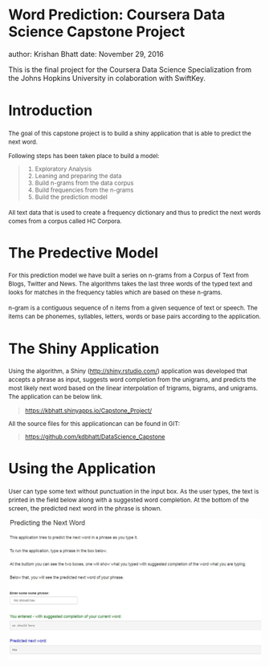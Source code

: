 Word Prediction: Coursera Data Science Capstone Project
========================================================
author: Krishan Bhatt
date: November 29, 2016

This is the final project for the Coursera Data Science Specialization from the Johns Hopkins University in colaboration with SwiftKey.


Introduction
========================================================

<small>The goal of this capstone project is to build a shiny application that is able to predict the next word.

Following steps has been taken place to build a model:

> 1. Exploratory Analysis
> 2. Leaning and preparing the data
> 3. Build n-grams from the data corpus
> 4. Build frequencies from the n-grams
> 5. Build the prediction model

All text data that is used to create a frequency dictionary and thus to predict the next words comes from a corpus called HC Corpora.</small>

The Predective Model
========================================================

<small>For this prediction model we have built a series on n-grams from a Corpus of Text from Blogs, Twitter and News. The algorithms takes the last three words of the typed text and looks for matches in the frequency tables which are based on these n-grams.

n-gram is a contiguous sequence of n items from a given sequence of text or speech. The items can be phonemes, syllables, letters, words or base pairs according to the application.</small>


The Shiny Application
========================================================


<small>Using the algorithm, a Shiny (http://shiny.rstudio.com/) application was developed that accepts a 
phrase as input, suggests word completion from the unigrams, and predicts the most likely next word based 
on the linear interpolation of trigrams, bigrams, and unigrams. The application can be below link.

> https://kbhatt.shinyapps.io/Capstone_Project/ 

All the source files for this applicationcan can be found in GIT:

> https://github.com/kdbhatt/DataScience_Capstone 
</small>


Using the Application
========================================================

<small>User can type some text without punctuation in the input box. As the user types, the text is printed in the field below along with a suggested word completion. At the bottom of the screen, the 
predicted next word in the phrase is shown.</small>

![alt text](capstone.jpg)
